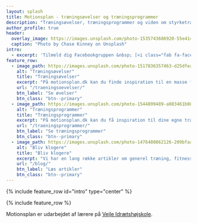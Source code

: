 ```yaml
---
layout: splash
title: Motionsplan - træningsøvelser og træningsprogrammer
description: "Træningsøvelser, træningsprogrammer og viden om styrketræning, løbetræning, fitness og restitution."
author_profile: true
header:
  overlay_image: https://images.unsplash.com/photo-1535743686920-55e4145369b9?ixlib=rb-1.2.1&ixid=eyJhcHBfaWQiOjEyMDd9&auto=format&fit=crop&w=889&q=80
  caption: "Photo by Chase Kinney on Unsplash"
intro:
  - excerpt: 'Tilmeld dig Facebookgruppen &nbsp; [<i class="fab fa-facebook-f"></i> Motionsplan](https://www.facebook.com/motionsplan/){: .btn .btn--facebook}'
feature_row:
  - image_path: https://images.unsplash.com/photo-1517836357463-d25dfeac3438?ixlib=rb-1.2.1&ixid=eyJhcHBfaWQiOjEyMDd9&auto=format&fit=crop&w=400&q=80
    alt: "Træningsøvelser"
    title: "Træningsøvelser"
    excerpt: "På motionsplan.dk kan du finde inspiration til en masse forskellige træningsøvelser til fitness, styrketræning, yoga og løb. Du er også meget velkommen til at foreslå øvelser."
    url: "/traeningsoevelser/"
    btn_label: "Se øvelser"
    btn_class: "btn--primary"
  - image_path: https://images.unsplash.com/photo-1544899489-a083461b088c?ixlib=rb-1.2.1&ixid=eyJhcHBfaWQiOjEyMDd9&auto=format&fit=crop&w=400&q=80
    alt: "Træningsprogrammer"
    title: "Træningsprogrammer"
    excerpt: "På motionsplan.dk kan du få inspiration til dine egne træningsprogrammer baseret på vores store øvelsesbibliotek. Du kan også se nogle af de eksisterende træningsprogrammer."
    url: "/traeningsprogrammer/"
    btn_label: "Se træningsprogrammer"
    btn_class: "btn--primary"
  - image_path: https://images.unsplash.com/photo-1476480862126-209bfaa8edc8?ixlib=rb-1.2.1&ixid=eyJhcHBfaWQiOjEyMDd9&auto=format&fit=crop&w=400&q=80
    alt: "Bliv klogere"
    title: "Bliv klogere"
    excerpt: "Vi har en lang række artikler om generel træning, fitness, styrketræning og løbetræning. Vi er altid på udkig efter den nyeste viden og inspiration - og du er velkommen i diskussionen."
    url: "/blog/"
    btn_label: "Læs artikler"
    btn_class: "btn--primary"
---
```


{% include feature_row id="intro" type="center" %}

{% include feature_row %}

Motionsplan er udarbejdet af lærere på [Vejle Idrætshøjskole](http://www.vih.dk/).
